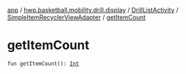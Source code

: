 [app](../../../index.md) / [hwp.basketball.mobility.drill.display](../../index.md) / [DrillListActivity](../index.md) / [SimpleItemRecyclerViewAdapter](index.md) / [getItemCount](.)

# getItemCount

`fun getItemCount(): `[`Int`](https://kotlinlang.org/api/latest/jvm/stdlib/kotlin/-int/index.html)